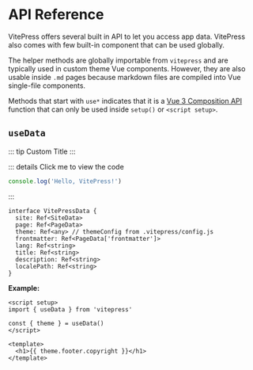 # API Reference

VitePress offers several built in API to let you access app data. VitePress also comes with few built-in component that can be used globally.

The helper methods are globally importable from `vitepress` and are typically used in custom theme Vue components. However, they are also usable inside `.md` pages because markdown files are compiled into Vue single-file components.

Methods that start with `use*` indicates that it is a [Vue 3 Composition API](https://vuejs.org/guide/introduction.html#composition-api) function that can only be used inside `setup()` or `<script setup>`.

<!-- ![123](/logo.svg) -->
<!-- <img src="/logo.svg" style="width:100px;height:100px;float:right;" /> -->

## `useData`

<script setup>
import useData from '../src/components/useData.vue'
</script>

::: tip Custom Title
<useData />
:::

::: details Click me to view the code
```js
console.log('Hello, VitePress!')
```
:::

``` ts{1-2,5-6}
interface VitePressData {
  site: Ref<SiteData>
  page: Ref<PageData>
  theme: Ref<any> // themeConfig from .vitepress/config.js
  frontmatter: Ref<PageData['frontmatter']>
  lang: Ref<string>
  title: Ref<string>
  description: Ref<string>
  localePath: Ref<string>
}
```
<!-- Table of Contents/目录 -->
<!-- [[toc]] -->

**Example:**
```vue
<script setup>
import { useData } from 'vitepress'

const { theme } = useData()
</script>

<template>
  <h1>{{ theme.footer.copyright }}</h1>
</template>
```